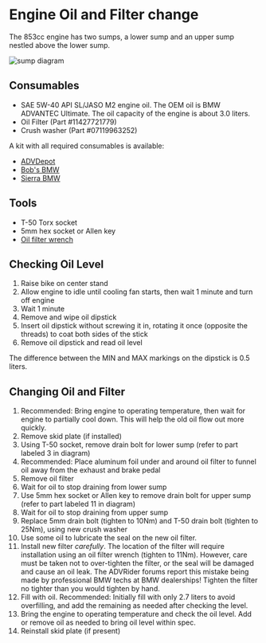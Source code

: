 # Engine Oil and Filter change

The 853cc engine has two sumps, a lower sump and an upper sump nestled above
the lower sump.

![sump diagram](assets/oil-sump.gif)

## Consumables

- SAE 5W-40 API SL/JASO M2 engine oil. The OEM oil is BMW ADVANTEC Ultimate. 
 The oil capacity of the engine is about 3.0 liters.
- Oil Filter (Part #11427721779)
- Crush washer (Part #07119963252)

A kit with all required consumables is available:

- [ADVDepot](https://advdepot.com/products/bmw-oil-change-kit-f750gs-f850gs)
- [Bob's BMW](https://www.bobsbmw.com/store/product/complete-oil-change-kit-for-f750gs-f850gs--adv-f900rxr)
- [Sierra BMW](https://www.shopbmwmotorcycle.com/products/bmw-f850gs-f750gs-oil-change-kit)

## Tools

- T-50 Torx socket
- 5mm hex socket or Allen key
- [Oil filter wrench](https://www.bobsbmw.com/store/product/bobs-oil-filter-wrench-k-models-most-oilheads-water-cooled-boxers-f750850gs)

## Checking Oil Level

1. Raise bike on center stand
1. Allow engine to idle until cooling fan starts, then wait 1 minute and turn
   off engine
1. Wait 1 minute
1. Remove and wipe oil dipstick
1. Insert oil dipstick without screwing it in, rotating it once (opposite the
   threads) to coat both sides of the stick
1. Remove oil dipstick and read oil level

The difference between the MIN and MAX markings on the dipstick is 0.5 liters.

## Changing Oil and Filter

1. Recommended: Bring engine to operating temperature, then wait for engine to
   partially cool down. This will help the old oil flow out more quickly.
1. Remove skid plate (if installed)
1. Using T-50 socket, remove drain bolt for lower sump (refer to part labeled 3
   in diagram)
1. Recommended: Place aluminum foil under and around oil filter to funnel oil
   away from the exhaust and brake pedal
1. Remove oil filter
1. Wait for oil to stop draining from lower sump
1. Use 5mm hex socket or Allen key to remove drain bolt for upper
   sump (refer to part labeled 11 in diagram)
1. Wait for oil to stop draining from upper sump
1. Replace 5mm drain bolt (tighten to 10Nm) and T-50 drain bolt (tighten to 25Nm), using new crush
   washer
1. Use some oil to lubricate the seal on the new oil filter.
1. Install new filter _carefully_. The location of the filter will require
   installation using an oil filter wrench (tighten to 11Nm). However, care must be taken not to
over-tighten the filter, or the seal will be damaged and cause an oil leak. The
ADVRider forums report this mistake being made by professional BMW techs at BMW
dealerships! Tighten the filter no tighter than you would tighten by hand.
1. Fill with oil. Recommended: Initially fill with only 2.7 liters to avoid
   overfilling, and add the remaining as needed after checking the level.
1. Bring the engine to operating temperature and check the oil level. Add or
   remove oil as needed to bring oil level within spec.
1. Reinstall skid plate (if present)
